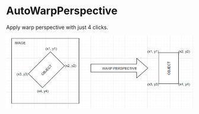 # AutoWarpPerspective
Apply warp perspective with just 4 clicks.

<img src="https://github.com/BhavyaShah1234/AutoWarpPerspective/blob/main/Screenshot%202021-10-16%20140516.png">
